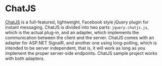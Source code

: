 ChatJS
======

[ChatJS](http://www.chatjs.net/) is a full-featured, lightweight, Facebook style jQuery plugin for instant messaging.
ChatJS is divided into two parts: `jquery.chatjs.js`, which is the actual plug-in, and an adapter, which implements the communication between the client and the server. ChatJS comes with an adapter for ASP.NET SignalR, and another one using long-polling, which is intended to be server independent, that is, it will work as long as you implement the proper server-side endpoints. ChatJS sample project works with both adapters.
